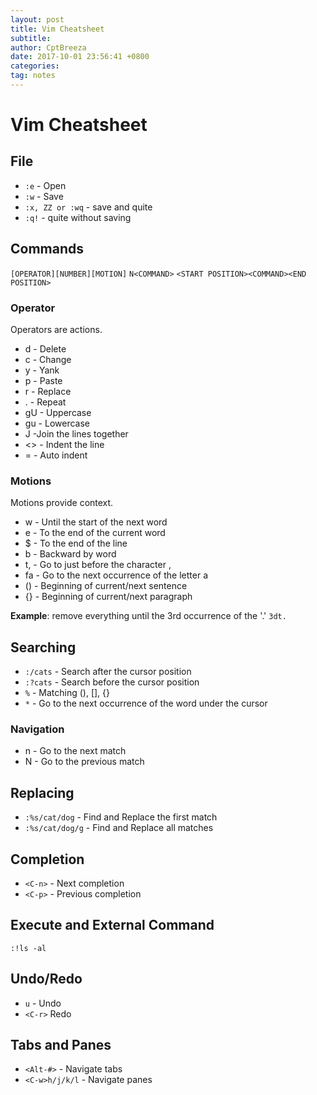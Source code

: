 ```yaml
---
layout: post
title: Vim Cheatsheet
subtitle: 
author: CptBreeza
date: 2017-10-01 23:56:41 +0800
categories: 
tag: notes
---
```


# Vim Cheatsheet

## File

- `:e` - Open
- `:w` - Save
- `:x, ZZ or :wq` - save and quite
- `:q!` - quite without saving

## Commands

`[OPERATOR][NUMBER][MOTION]`
`N<COMMAND>`
`<START POSITION><COMMAND><END POSITION>`

### Operator

Operators are actions.

- d - Delete
- c - Change
- y - Yank
- p - Paste
- r - Replace
- . - Repeat
- gU - Uppercase
- gu - Lowercase
- J -Join the lines together
- <> - Indent the line
- = - Auto indent

### Motions

Motions provide context.

- w - Until the start of the next word
- e - To the end of the current word
- $ - To the end of the line
- b - Backward by word
- t, - Go to just before the character ,
- fa - Go to the next occurrence of the letter a
- () - Beginning of current/next sentence
- {} - Beginning of current/next paragraph

**Example**: remove everything until the 3rd occurrence of the '.'
`3dt.`

## Searching

- `:/cats` - Search after the cursor position
- `:?cats` - Search before the cursor position
- `%` - Matching (), [], {}
- `*` - Go to the next occurrence of the word under the cursor

### Navigation

- n - Go to the next match
- N - Go to the previous match

## Replacing

- `:%s/cat/dog` - Find and Replace the first match
- `:%s/cat/dog/g` - Find and Replace all matches

## Completion

- `<C-n>` - Next completion
- `<C-p>` - Previous completion

## Execute and External Command

`:!ls -al`

## Undo/Redo

- `u` - Undo
- `<C-r>` Redo

## Tabs and Panes

- `<Alt-#>` - Navigate tabs
- `<C-w>h/j/k/l` - Navigate panes
